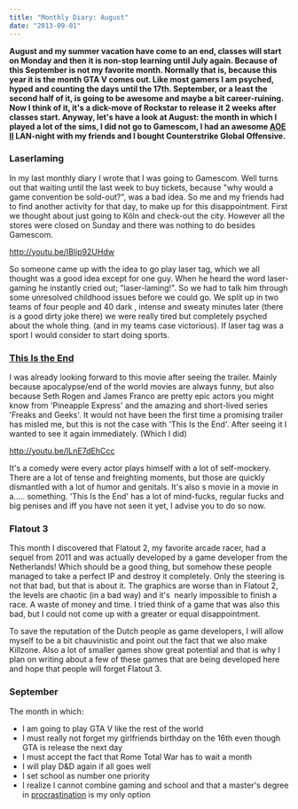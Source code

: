 ```yaml
---
title: "Monthly Diary: August"
date: "2013-09-01"
---
```


**August and my summer vacation have come to an end, classes will start on Monday and then it is non-stop learning until July again. Because of this September is not my favorite month. Normally that is, because this year it is the month GTA V comes out. Like most gamers I am psyched, hyped and counting the days until the 17th. September, or a least the second half of it, is going to be awesome and maybe a bit career-ruining. Now I think of it, it's a dick-move of Rockstar to release it 2 weeks after classes start. Anyway, let's have a look at August: the month in which I played a lot of the sims, I did not go to Gamescom, I had an awesome [AOE II](http://en.wikipedia.org/wiki/Age_of_Empires_II:_The_Conquerors) LAN-night with my friends and I bought Counterstrike Global Offensive.**

### Laserlaming

In my last monthly diary I wrote that I was going to Gamescom. Well turns out that waiting until the last week to buy tickets, because "why would a game convention be sold-out?", was a bad idea. So me and my friends had to find another activity for that day, to make up for this disappointment. First we thought about just going to Köln and check-out the city. However all the stores were closed on Sunday and there was nothing to do besides Gamescom.

http://youtu.be/IBlip92UHdw

So someone came up with the idea to go play laser tag, which we all thought was a good idea except for one guy. When he heard the word laser-gaming he instantly cried out; "laser-laming!". So we had to talk him through some unresolved childhood issues before we could go. We split up in two teams of four people and 40 dark , intense and sweaty minutes later (there is a good dirty joke there) we were really tired but completely psyched about the whole thing. (and in my teams case victorious). If laser tag was a sport I would consider to start doing sports.

### [This Is the End](http://www.imdb.com/title/tt1245492/?ref_=sr_1)

I was already looking forward to this movie after seeing the trailer. Mainly because apocalypse/end of the world movies are always funny, but also because Seth Rogen and James Franco are pretty epic actors you might know from 'Pineapple Express' and the amazing and short-lived series 'Freaks and Geeks'. It would not have been the first time a promising trailer has misled me, but this is not the case with 'This Is the End'. After seeing it I wanted to see it again immediately. (Which I did)

http://youtu.be/ILnE7dEhCcc

It's a comedy were every actor plays himself with a lot of self-mockery. There are a lot of tense and freighting moments, but those are quickly dismantled with a lot of humor and genitals. It's also s movie in a movie in a..... something. 'This Is the End' has a lot of mind-fucks, regular fucks and big penises and iff you have not seen it yet, I advise you to do so now.

### Flatout 3

This month I discovered that Flatout 2, my favorite arcade racer, had a sequel from 2011 and was actually developed by a game developer from the Netherlands! Which should be a good thing, but somehow these people managed to take a perfect IP and destroy it completely. Only the steering is not that bad, but that is about it. The graphics are worse than in Flatout 2, the levels are chaotic (in a bad way) and it's  nearly impossible to finish a race. A waste of money and time. I tried think of a game that was also this bad, but I could not come up with a greater or equal disappointment.

To save the reputation of the Dutch people as game developers, I will allow myself to be a bit chauvinistic and point out the fact that we also make Killzone. Also a lot of smaller games show great potential and that is why I plan on writing about a few of these games that are being developed here and hope that people will forget Flatout 3.

### September

The month in which:

- I am going to play GTA V like the rest of the world
- I must really not forget my girlfriends birthday on the 16th even though GTA is release the next day
- I must accept the fact that Rome Total War has to wait a month
- I will play D&D again if all goes well
- I set school as number one priority
- I realize I cannot combine gaming and school and that a master's degree in [procrastination](http://www.legenddiaries.com/other/procrastinationon-a-sunday/) is my only option
